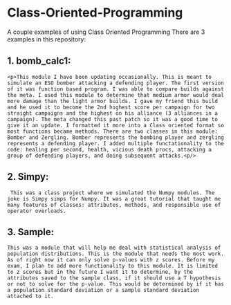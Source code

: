 # Class-Oriented-Programming
A couple examples of using Class Oriented Programming
There are 3 examples in this repository:
  ## 1. bomb_calc1:
    <p>This module I have been updating occasionally. This is meant to simulate an ESO bomber attacking a defending player. The first version of it was function based program. I was able to compare builds against the meta. I used this module to determine that medium armor would deal more damage than the light armor builds. I gave my friend this build and he used it to become the 2nd highest score per campaign for two straight campaigns and the highest on his alliance (3 alliances in a campaign). The meta changed this past patch so it was a good time to give it an update. I formatted it more into a Class oriented format so most functions became methods. There are two classes in this module: Bomber and Zergling. Bomber represents the bombing player and zergling represents a defending player. I added multiple functationality to the code: healing per second, health, vicious death procs, attacking a group of defending players, and doing subsequent attacks.<p/>
  ## 2. Simpy:
     This was a class project where we simulated the Numpy modules. The joke is Simpy simps for Numpy. It was a great tutorial that taught me many features of classes: attributes, methods, and responsible use of operator overloads.
  ## 3. Sample:
    This was a module that will help me deal with statistical analysis of population distributions. This is the module that needs the most work. As of right now it can only solve p-values with z scores. Before my exam, I plan to add more functionality to this module. It is limited to z scores but in the future I want it to determine, by the attributes saved to the sample class, if it should use a T hypothesis or not to solve for the p-value. This would be determined by if it has a population standard deviation or a sample standard deviation attached to it.
